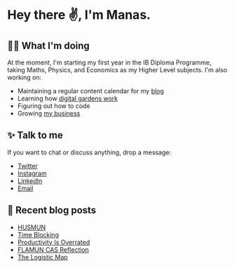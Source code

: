 # Hey there ✌, I'm Manas. 

## 👨‍💻 What I'm doing
At the moment, I'm starting my first year in the IB Diploma Programme, taking Maths, Physics, and Economics as my Higher Level subjects. I'm also working on:

- Maintaining a regular content calendar for my [blog](https://manassadasivuni.com)
- Learning how [digital gardens work](https://notes.manassadasivuni.com)
- Figuring out how to code
- Growing [my business](https://manaclo.com)


## ✨ Talk to me
If you want to chat or discuss anything, drop a message:

- [Twitter](https://twitter.com/sadasivunimanas)
- [Instagram](https://instagram.com/manassadasivuni)
- [LinkedIn](https://www.linkedin.com/in/manas-sadasivuni/)
- [Email](mailto:me@manassadasivuni.com)

## 📕 Recent blog posts
<!-- BLOG-POST-LIST:START -->
- [HUSMUN](https://manassadasivuni.com/husmun/)
- [Time Blocking](https://manassadasivuni.com/time-blocking/)
- [Productivity Is Overrated](https://manassadasivuni.com/productivity-is-overrated/)
- [FLAMUN CAS Reflection](https://notes.manassadasivuni.com/FLAMUN-CAS-Entry/)
- [The Logistic Map](https://manassadasivuni.com/the-logistic-map/)
<!-- BLOG-POST-LIST:END -->